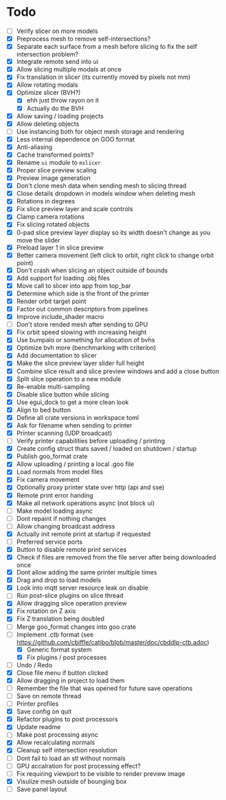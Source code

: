 # Todo

- [ ] Verify slicer on more models
- [x] Preprocess mesh to remove self-intersections?
- [x] Separate each surface from a mesh before slicing to fix the self intersection problem?
- [x] Integrate remote send into ui
- [x] Allow slicing multiple modals at once
- [x] Fix translation in slicer (its currently moved by pixels not mm)
- [x] Allow rotating modals
- [x] Optimize slicer (BVH?)
  - [x] ehh just throw rayon on it
  - [x] Actually do the BVH
- [x] Allow saving / loading projects
- [x] Allow deleting objects
- [ ] Use instancing both for object mesh storage and rendering
- [x] Less internal dependence on GOO format
- [x] Anti-aliasing
- [x] Cache transformed points?
- [x] Rename `ui` module to `mslicer`
- [x] Proper slice preview scaling
- [x] Preview image generation
- [x] Don't clone mesh data when sending mesh to slicing thread
- [x] Close details dropdown in models window when deleting mesh
- [x] Rotations in degrees
- [x] Fix slice preview layer and scale controls
- [x] Clamp camera rotations
- [x] Fix slicing rotated objects
- [x] 0-pad slice preview layer display so its width doesn't change as you move the slider
- [x] Preload layer 1 in slice preview
- [x] Better camera movement (left click to orbit, right click to change orbit point)
- [x] Don't crash when slicing an object outside of bounds
- [x] Add support for loading .obj files
- [x] Move call to slicer into app from top_bar
- [x] Determine which side is the front of the printer
- [x] Render orbit target point
- [x] Factor out common descriptors from pipelines
- [x] Improve include_shader macro
- [ ] Don't store rended mesh after sending to GPU
- [x] Fix orbit speed slowing with increasing height
- [x] Use bumpalo or something for allocation of bvhs
- [x] Optimize bvh more (benchmarking with criterion)
- [x] Add documentation to slicer
- [x] Make the slice preview layer slider full height
- [x] Combine slice result and slice preview windows and add a close button
- [x] Split slice operation to a new module
- [x] Re-enable multi-sampling
- [x] Disable slice button while slicing
- [x] Use egui_dock to get a more clean look
- [x] Align to bed button
- [x] Define all crate versions in workspace toml
- [x] Ask for filename when sending to printer
- [x] Printer scanning (UDP broadcast)
- [ ] Verify printer capabilities before uploading / printing
- [x] Create config struct thats saved / loaded on shutdown / startup
- [x] Publish goo_format crate
- [x] Allow uploading / printing a local .goo file
- [x] Load normals from model files
- [x] Fix camera movement
- [x] Optionally proxy printer state over http (api and sse)
- [x] Remote print error handing
- [x] Make all network operations async (not block ui)
- [ ] Make model loading async
- [ ] Dont repaint if nothing changes
- [ ] Allow changing broadcast address
- [x] Actually init remote print at startup if requested
- [ ] Preferred service ports
- [x] Button to disable remote print services
- [x] Check if files are removed from the file server after being downloaded once
- [x] Dont allow adding the same printer multiple times
- [x] Drag and drop to load models
- [x] Look into mqtt server resource leak on disable
- [ ] Run post-slice plugins on slice thread
- [x] Allow dragging slice operation preview
- [x] Fix rotation on Z axis
- [x] Fix Z translation being doubled
- [ ] Merge goo_format changes into goo crate
- [ ] Implement .ctb format (see <https://github.com/cbiffle/catibo/blob/master/doc/cbddlp-ctb.adoc>)
  - [x] Generic format system
  - [x] Fix plugins / post processes
- [ ] Undo / Redo
- [x] Close file menu if button clicked
- [x] Allow dragging in project to load them
- [ ] Remember the file that was opened for future save operations
- [ ] Save on remote thread
- [ ] Printer profiles
- [x] Save config on quit
- [x] Refactor plugins to post processors
- [x] Update readme
- [ ] Make post processing async
- [x] Allow recalculating normals
- [x] Cleanup self intersection resolution
- [ ] Dont fail to load an stl without normals
- [ ] GPU accalration for post processing effect?
- [ ] Fix requiring viewport to be visible to render preview image
- [x] Visulize mesh outside of bounging box
- [ ] Save panel layout
